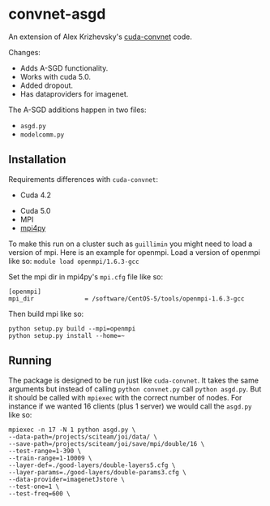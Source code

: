 convnet-asgd
============
An extension of Alex Krizhevsky's [cuda-convnet][cudaconv] code. 

Changes:
+ Adds A-SGD functionality.
+ Works with cuda 5.0.
+ Added dropout.
+ Has dataproviders for imagenet.

The A-SGD additions happen in two files:
+ `asgd.py`
+ `modelcomm.py`

## Installation
Requirements differences with `cuda-convnet`:
- Cuda 4.2
+ Cuda 5.0
+ MPI
+ [mpi4py][mpi4py]

To make this run on a cluster such as `guillimin` you might need to load a version of mpi. Here is an example for openmpi.
Load a version of openmpi like so:
`module load openmpi/1.6.3-gcc`

Set the mpi dir in mpi4py's `mpi.cfg` file like so:
```
[openmpi]
mpi_dir              = /software/CentOS-5/tools/openmpi-1.6.3-gcc
```

Then build mpi like so:
```
python setup.py build --mpi=openmpi
python setup.py install --home=~
```

[cudaconv]: https://code.google.com/p/cuda-convnet/
[mpi4py]: http://mpi4py.scipy.org/docs/usrman/index.html

## Running
The package is designed to be run just like `cuda-convnet`. It takes the same arguments but instead of calling `python convnet.py` call `python asgd.py`.
But it should be called with `mpiexec` with the correct number of nodes. For instance if we 
wanted 16 clients (plus 1 server) we would call the `asgd.py` like so:
```
mpiexec -n 17 -N 1 python asgd.py \
--data-path=/projects/sciteam/joi/data/ \
--save-path=/projects/sciteam/joi/save/mpi/double/16 \
--test-range=1-390 \
--train-range=1-10009 \
--layer-def=./good-layers/double-layers5.cfg \
--layer-params=./good-layers/double-params3.cfg \
--data-provider=imagenetJstore \
--test-one=1 \
--test-freq=600 \
```
